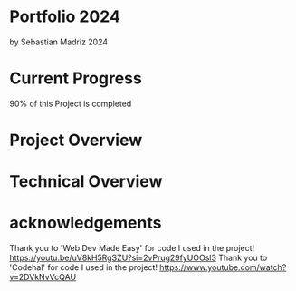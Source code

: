 # Portfolio 2024

by Sebastian Madriz 2024

# Current Progress

90% of this Project is completed

# Project Overview



# Technical Overview



# acknowledgements

Thank you to 'Web Dev Made Easy' for code I used in the project!
https://youtu.be/uV8kH5RgSZU?si=2vPrug29fyUOOsl3
Thank you to 'Codehal' for code I used in the project!
https://www.youtube.com/watch?v=2DVkNvVcQAU
